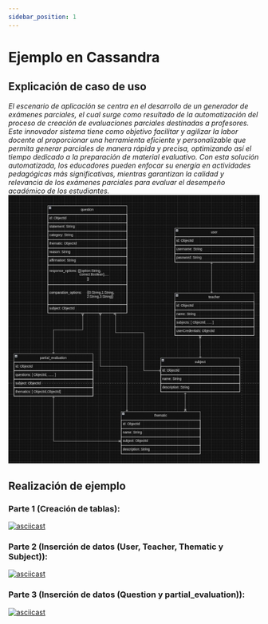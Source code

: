 ```yaml
---
sidebar_position: 1
---
```


# Ejemplo en Cassandra
## Explicación de caso de uso

*El escenario de aplicación se centra en el desarrollo de un generador de exámenes parciales, el cual surge como resultado de la automatización del proceso de creación de evaluaciones parciales destinadas a profesores. Este innovador sistema tiene como objetivo facilitar y agilizar la labor docente al proporcionar una herramienta eficiente y personalizable que permita generar parciales de manera rápida y precisa, optimizando así el tiempo dedicado a la preparación de material evaluativo. Con esta solución automatizada, los educadores pueden enfocar su energía en actividades pedagógicas más significativas, mientras garantizan la calidad y relevancia de los exámenes parciales para evaluar el desempeño académico de los estudiantes.*
![Partial](./data/diagrama_partial_generator.jpeg)

## Realización de ejemplo

### Parte 1 (Creación de tablas):
[![asciicast](https://asciinema.org/a/625320.svg)](https://asciinema.org/a/625320)


### Parte 2 (Inserción de datos (User, Teacher, Thematic y Subject)):
[![asciicast](https://asciinema.org/a/625322.svg)](https://asciinema.org/a/625322)

### Parte 3 (Inserción de datos (Question y partial_evaluation)):
[![asciicast](https://asciinema.org/a/625323.svg)](https://asciinema.org/a/625323)

